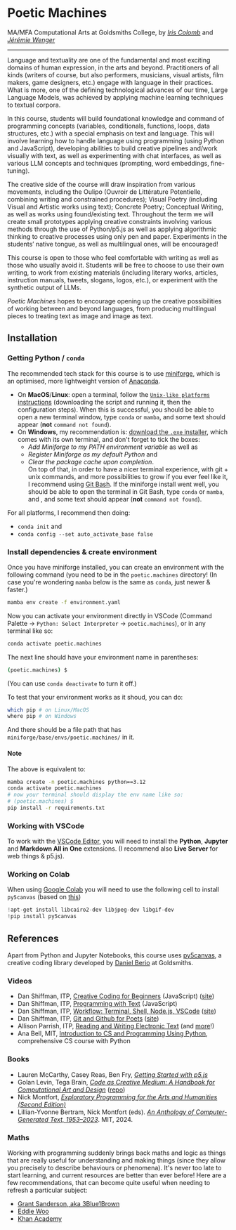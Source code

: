 # Poetic Machines

MA/MFA Computational Arts at Goldsmiths College, by [*Iris Colomb*](https://iriscolomb.com/) and [*Jérémie Wenger*](https://jeremiewenger.com/)

---

Language and textuality are one of the fundamental and most exciting domains of human expression, in the arts and beyond. Practitioners of all kinds (writers of course, but also performers, musicians, visual artists, film makers, game designers, etc.) engage with language in their practices. What is more, one of the defining technological advances of our time, Large Language Models, was achieved by applying machine learning techniques to textual corpora.

In this course, students will build foundational knowledge and command of programming concepts (variables, conditionals, functions, loops, data structures, etc.) with a special emphasis on text and language. This will involve learning how to handle language using programming (using Python and JavaScript), developing abilities to build creative pipelines and/work visually with text, as well as experimenting with chat interfaces, as well as various LLM concepts and techniques (prompting, word embeddings, fine-tuning).

The creative side of the course will draw inspiration from various movements, including the Oulipo (Ouvroir de Littérature Potentielle, combining writing and constrained procedures); Visual Poetry (including Visual and Artistic works using text); Concrete Poetry; Conceptual Writing, as well as works using found/existing text. Throughout the term we will create small prototypes applying creative constraints involving various methods through the use of Python/p5.js as well as applying algorithmic thinking to creative processes using only pen and paper. Experiments in the students’ native tongue, as well as multilingual ones, will be encouraged!

This course is open to those who feel comfortable with writing as well as those who usually avoid it. Students will be free to choose to use their own writing, to work from existing materials (including literary works, articles, instruction manuals, tweets, slogans, logos, etc.), or experiment with the synthetic output of LLMs.

*Poetic Machines* hopes to encourage opening up the creative possibilities of working between and beyond languages, from producing multilingual pieces to treating text as image and image as text.

## Installation

### Getting Python / `conda`

The recommended tech stack for this course is to use [miniforge](https://github.com/conda-forge/miniforge?tab=readme-ov-file#install), which is an optimised, more lightweight version of [Anaconda](https://www.anaconda.com).

- On **MacOS**/**Linux**: open a terminal, follow the [`Unix-like platforms` instructions](https://github.com/conda-forge/miniforge?tab=readme-ov-file#unix-like-platforms-macos-linux--wsl) (downloading the script and running it, then the configuration steps). When this is successful, you should be able to open a new terminal window, type `conda` or `mamba`, and some text should appear (**not** `command not found`). 
- On **Windows**, my recommendation is: [download the `.exe` installer](https://github.com/conda-forge/miniforge?tab=readme-ov-file#windows), which comes with its own terminal, and don't forget to tick the boxes:
  - *Add Miniforge to my PATH environment variable* as well as
  - *Register Miniforge as my default Python* and
  - *Clear the package cache upon completion*.  
  On top of that, in order to have a nicer terminal experience, with git + unix commands, and more possibilities to grow if you ever feel like it, I recommend using [Git Bash](https://gitforwindows.org/). If the miniforge install went well, you should be able to open the terminal in Git Bash, type `conda` or `mamba`, and , and some text should appear (**not** `command not found`).

For all platforms, I recommend then doing:
- `conda init` and
- `conda config --set auto_activate_base false`

### Install dependencies & create environment

Once you have miniforge installed, you can create an environment with the following command (you need to be in the `poetic.machines` directory! (In case you're wondering `mamba` below is the same as `conda`, just newer & faster.)

```bash
mamba env create -f environment.yaml
```

Now you can activate your environment directly in VSCode (Command Palette → `Python: Select Interpreter` → `poetic.machines`), or in any terminal like so:

```bash
conda activate poetic.machines
```

The next line should have your environment name in parentheses:

```bash
(poetic.machines) $
```

(You can use `conda deactivate` to turn it off.)

To test that your environment works as it shoud, you can do:

```bash
which pip # on Linux/MacOS
where pip # on Windows
```

And there should be a file path that has `miniforge/base/envs/poetic.machines/` in it.

#### Note

The above is equivalent to:

```bash
mamba create -n poetic.machines python==3.12
conda activate poetic.machines
# now your terminal should display the env name like so:
# (poetic.machines) $ 
pip install -r requirements.txt
```

### Working with VSCode

To work with the [VSCode Editor](https://code.visualstudio.com/), you will need to install the **Python**, **Jupyter** and **Markdown All in One** extensions. (I recommend also **Live Server** for web things & p5.js).

### Working on Colab

When using [Google Colab](https://colab.research.google.com/) you will need to use the following cell to install `py5canvas` (based on [this](https://github.com/pygobject/pycairo/issues/39#issuecomment-391830334))

```python
!apt-get install libcairo2-dev libjpeg-dev libgif-dev
!pip install py5canvas
```

## References

Apart from Python and Jupyter Notebooks, this course uses [py5canvas](https://github.com/colormotor/py5canvas), a creative coding library developed by [Daniel Berio](https://www.gold.ac.uk/computing/people/berio-daniel-/) at Goldsmiths.

### Videos

- Dan Shiffman, ITP, [Creative Coding for Beginners](https://www.youtube.com/playlist?list=PLRqwX-V7Uu6Zy51Q-x9tMWIv9cueOFTFA) (JavaScript) ([site](https://thecodingtrain.com/tracks/code-programming-with-p5-js))
- Dan Shiffman, ITP, [Programming with Text](https://www.youtube.com/playlist?list=PLRqwX-V7Uu6YrbSJBg32eTzUU50E2B8Ch) (JavaScript)
- Dan Shiffman, ITP, [Workflow: Terminal, Shell, Node.js, VSCode](https://www.youtube.com/watch?v=46WOuOrMwTQ) ([site](https://thecodingtrain.com/tracks/2018-workflow))
- Dan Shiffman, ITP, [Git and Github for Poets](https://www.youtube.com/playlist?list=PLRqwX-V7Uu6ZF9C0YMKuns9sLDzK6zoiV) ([site](https://thecodingtrain.com/tracks/git-and-github-for-poets))
- Allison Parrish, ITP, [Reading and Writing Electronic Text](https://rwet.decontextualize.com/) (and [more](https://www.decontextualize.com/)!)
- Ana Bell, MIT, [Introduction to CS and Programming Using Python](https://www.youtube.com/playlist?list=PLUl4u3cNGP62A-ynp6v6-LGBCzeH3VAQB), comprehensive CS course with Python

### Books

- Lauren McCarthy, Casey Reas, Ben Fry, [*Getting Started with p5.js*](https://www.oreilly.com/library/view/getting-started-with/9781457186769/)
- Golan Levin, Tega Brain, [*Code as Creative Medium: A Handbook for Computational Art and Design*](https://mitpress.mit.edu/9780262542043/code-as-creative-medium/) ([repo](https://github.com/golanlevin/exercises))
- Nick Montfort, [*Exploratory Programming for the Arts and Humanities (Second Edition)*](https://nickm.com/books/exploratory_programming_2e/)
- Lillian-Yvonne Bertram, Nick Montfort (eds). [*An Anthology of Computer-Generated Text, 1953–2023*](https://mitpress.mit.edu/9780262549813/output/). MIT, 2024.

### Maths

Working with programming suddenly brings back maths and logic as things that are really useful for understanding and making things (since they allow you precisely to describe behaviours or phenomena). It's never too late to start learning, and current resources are better than ever before! Here are a few recommendations, that can become quite useful when needing to refresh a particular subject:

- [Grant Sanderson, aka 3Blue1Brown](https://www.youtube.com/3blue1brown)
- [Eddie Woo](https://www.youtube.com/@misterwootube)
- [Khan Academy](https://www.youtube.com/@khanacademy)
